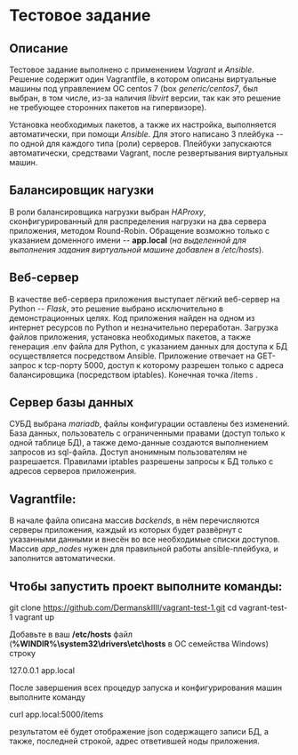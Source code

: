 # Тестовое задание
## Описание

Тестовое задание выполнено с применением *Vagrant* и *Ansible*. Решение содержит один Vagrantfile, в котором описаны виртуальные машины под управлением ОС centos 7 (box *generic/centos7*, был выбран, в том числе, из-за наличия *libvirt* версии, так как это решение не требующее сторонних пакетов на гипервизоре). 

Установка необходимых пакетов, а также их настройка, выполняется автоматически, при помощи *Ansible*. Для этого написано 3 плейбука -- по одной для каждого типа (роли) серверов. Плейбуки запускаются автоматически, средствами Vagrant, после резвертывания виртуальных машин.

## Балансировщик нагузки
В роли балансировщика нагрузки выбран *HAProxy*, сконфигурированный для распределения нагрузки на два сервера приложения, методом Round-Robin. Обращение возможно только с указанием доменного имени -- **app.local** (*на выделенной для выполнения задания виртуальной машине добавлен в /etc/hosts*). 

## Веб-сервер
В качестве веб-сервера приложения выступает лёгкий веб-сервер на Python -- *Flask*, это решение выбрано исключительно в демонстрационных целях. Код приложения найден на одном из интернет ресурсов по Python и незначительно переработан. Загрузка файлов приложения, установка необходимых пакетов, а также генерация .env файла для Python, с указанием данных для доступа к БД осуществляется посредством Ansible. Приложение отвечает на GET-запрос к tcp-порту 5000, доступ к которому разрешен только с адреса балансировщика (посредством iptables). Конечная точка /items .

## Сервер базы данных
СУБД выбрана *mariadb*, файлы конфигурации оставлены без изменений. База данных, пользователь с ограниченными правами (доступ только к одной таблице БД), а также демо-данные создаются выполнением запросов из sql-файла. Доступ анонимным пользователям не разрешается. Правилами iptables разрешены запросы к БД только с адресов серверов приложенрия.

## Vagrantfile:

В начале файла описана массив *backends*, в нём перечисляются серверы приложения, каждый из которых будет развёрнут с указанными данными и внесён во все необходимые списки доступов. Массив *app_nodes* нужен для правильной работы ansible-плейбука, и заполнится автоматически.

## Чтобы запустить проект выполните команды:
    
git clone https://github.com/DermanskIIII/vagrant-test-1.git
cd vagrant-test-1
vagrant up
    
Добавьте в ваш **/etc/hosts** файл (**%WINDIR%\system32\drivers\etc\hosts** в ОС семейства Windows) строку
    
127.0.0.1 app.local
    
После завершения всех процедур запуска и конфигурирования машин выполните команду
    
curl app.local:5000/items
    
результатом её будет отображение json содержащего записи БД, а также, последней строкой, адрес ответившей ноды приложения.